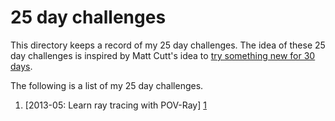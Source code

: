 25 day challenges
=================
This directory keeps a record of my 25 day challenges. The idea
of these 25 day challenges is inspired by Matt Cutt's idea to
[try something new for 30 days][TED].

[TED]: http://www.youtube.com/watch?v=JnfBXjWm7hc

The following is a list of my 25 day challenges.

  1. [2013-05: Learn ray tracing with POV-Ray] [1]

[1]: 2013-05#readme
